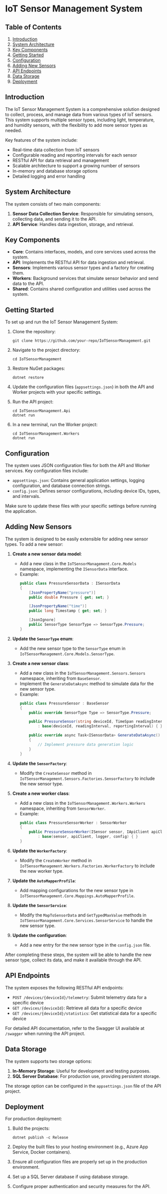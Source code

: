 # IoT Sensor Management System

## Table of Contents
1. [Introduction](#introduction)
2. [System Architecture](#system-architecture)
3. [Key Components](#key-components)
4. [Getting Started](#getting-started)
5. [Configuration](#configuration)
6. [Adding New Sensors](#adding-new-sensors)
7. [API Endpoints](#api-endpoints)
8. [Data Storage](#data-storage)
9. [Deployment](#deployment)

## Introduction

The IoT Sensor Management System is a comprehensive solution designed to collect, process, and manage data from various types of IoT sensors. This system supports multiple sensor types, including light, temperature, and humidity sensors, with the flexibility to add more sensor types as needed.

Key features of the system include:
- Real-time data collection from IoT sensors
- Configurable reading and reporting intervals for each sensor
- RESTful API for data retrieval and management
- Scalable architecture to support a growing number of sensors
- In-memory and database storage options
- Detailed logging and error handling

## System Architecture

The system consists of two main components:

1. **Sensor Data Collection Service**: Responsible for simulating sensors, collecting data, and sending it to the API.
2. **API Service**: Handles data ingestion, storage, and retrieval.

## Key Components

- **Core**: Contains interfaces, models, and core services used across the system.
- **API**: Implements the RESTful API for data ingestion and retrieval.
- **Sensors**: Implements various sensor types and a factory for creating them.
- **Workers**: Background services that simulate sensor behavior and send data to the API.
- **Shared**: Contains shared configuration and utilities used across the system.

## Getting Started

To set up and run the IoT Sensor Management System:

1. Clone the repository:
   ```
   git clone https://github.com/your-repo/IoTSensorManagement.git
   ```

2. Navigate to the project directory:
   ```
   cd IoTSensorManagement
   ```

3. Restore NuGet packages:
   ```
   dotnet restore
   ```

4. Update the configuration files (`appsettings.json`) in both the API and Worker projects with your specific settings.

5. Run the API project:
   ```
   cd IoTSensorManagement.Api
   dotnet run
   ```

6. In a new terminal, run the Worker project:
   ```
   cd IoTSensorManagement.Workers
   dotnet run
   ```

## Configuration

The system uses JSON configuration files for both the API and Worker services. Key configuration files include:

- `appsettings.json`: Contains general application settings, logging configuration, and database connection strings.
- `config.json`: Defines sensor configurations, including device IDs, types, and intervals.

Make sure to update these files with your specific settings before running the application.

## Adding New Sensors

The system is designed to be easily extensible for adding new sensor types. To add a new sensor:

1. **Create a new sensor data model**:
   - Add a new class in the `IoTSensorManagement.Core.Models` namespace, implementing the `ISensorData` interface.
   - Example:
     ```csharp
     public class PressureSensorData : ISensorData
     {
         [JsonPropertyName("pressure")]
         public double Pressure { get; set; }

         [JsonPropertyName("time")]
         public long Timestamp { get; set; }

         [JsonIgnore]
         public SensorType SensorType => SensorType.Pressure;
     }
     ```

2. **Update the `SensorType` enum**:
   - Add the new sensor type to the `SensorType` enum in `IoTSensorManagement.Core.Models.SensorType`.

3. **Create a new sensor class**:
   - Add a new class in the `IoTSensorManagement.Sensors.Sensors` namespace, inheriting from `BaseSensor`.
   - Implement the `GenerateDataAsync` method to simulate data for the new sensor type.
   - Example:
     ```csharp
     public class PressureSensor : BaseSensor
     {
         public override SensorType Type => SensorType.Pressure;

         public PressureSensor(string deviceId, TimeSpan readingInterval, TimeSpan reportingInterval)
             : base(deviceId, readingInterval, reportingInterval) { }

         public override async Task<ISensorData> GenerateDataAsync()
         {
             // Implement pressure data generation logic
         }
     }
     ```

4. **Update the `SensorFactory`**:
   - Modify the `CreateSensor` method in `IoTSensorManagement.Sensors.Factories.SensorFactory` to include the new sensor type.

5. **Create a new worker class**:
   - Add a new class in the `IoTSensorManagement.Workers.Workers` namespace, inheriting from `SensorWorker`.
   - Example:
     ```csharp
     public class PressureSensorWorker : SensorWorker
     {
         public PressureSensorWorker(ISensor sensor, IApiClient apiClient, ILogger logger, SensorConfiguration config)
             : base(sensor, apiClient, logger, config) { }
     }
     ```

6. **Update the `WorkerFactory`**:
   - Modify the `CreateWorker` method in `IoTSensorManagement.Workers.Factories.WorkerFactory` to include the new worker type.

7. **Update the `AutoMapperProfile`**:
   - Add mapping configurations for the new sensor type in `IoTSensorManagement.Core.Mappings.AutoMapperProfile`.

8. **Update the `SensorService`**:
   - Modify the `MapToSensorData` and `GetTypedMaxValue` methods in `IoTSensorManagement.Core.Services.SensorService` to handle the new sensor type.

9. **Update the configuration**:
   - Add a new entry for the new sensor type in the `config.json` file.

After completing these steps, the system will be able to handle the new sensor type, collect its data, and make it available through the API.

## API Endpoints

The system exposes the following RESTful API endpoints:

- `POST /devices/{deviceId}/telemetry`: Submit telemetry data for a specific device
- `GET /devices/{deviceId}`: Retrieve all data for a specific device
- `GET /devices/{deviceId}/statistics`: Get statistical data for a specific device

For detailed API documentation, refer to the Swagger UI available at `/swagger` when running the API project.

## Data Storage

The system supports two storage options:

1. **In-Memory Storage**: Useful for development and testing purposes.
2. **SQL Server Database**: For production use, providing persistent storage.

The storage option can be configured in the `appsettings.json` file of the API project.

## Deployment

For production deployment:

1. Build the projects:
   ```
   dotnet publish -c Release
   ```

2. Deploy the built files to your hosting environment (e.g., Azure App Service, Docker containers).

3. Ensure all configuration files are properly set up in the production environment.

4. Set up a SQL Server database if using database storage.

5. Configure proper authentication and security measures for the API.
